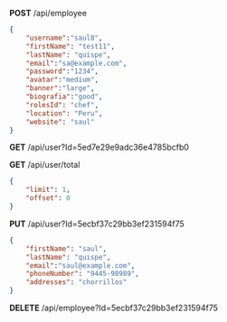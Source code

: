 
**POST**
/api/employee
```json
{
	"username":"saul8",
	"firstName": "test11",
	"lastName": "quispe",
	"email":"sa@example.com",
	"password":"1234",
	"avatar":"medium",
	"banner":"large",
	"biografia":"good",
	"rolesId": "chef",
	"location": "Peru",
	"website": "saul"
}
```

**GET**
/api/user?Id=5ed7e29e9adc36e4785bcfb0

**GET**
/api/user/total
```json
{
	"limit": 1,
	"offset": 0
}
```

**PUT**
/api/user?Id=5ecbf37c29bb3ef231594f75
```json
{
	"firstName": "saul",
	"lastName": "quispe",
	"email":"saul@example.com",
	"phoneNumber": "9445-98989",
	"addresses": "chorrillos"
}
```

**DELETE**
/api/employee?Id=5ecbf37c29bb3ef231594f75


